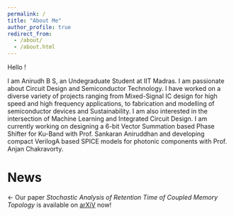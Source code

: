 ```yaml
---
permalink: /
title: "About Me"
author_profile: true
redirect_from: 
  - /about/
  - /about.html
---
```



Hello !

I am Anirudh B S, an Undegraduate Student at IIT Madras. I am passionate about Circuit Design and Semiconductor Technology. I have worked on a diverse variety of projects ranging from Mixed-Signal IC design for high speed and high frequency applications, to fabrication and modelling of semiconductor devices and Sustainability. I am also interested in the intersection of Machine Learning and Integrated Circuit Design. I am currently working on designing a 6-bit Vector Summation based Phase Shifter for Ku-Band with Prof. Sankaran Aniruddhan and developing compact VerilogA based SPICE models for photonic components with Prof. Anjan Chakravorty. 

# News

<- Our paper *Stochastic Analysis of Retention Time of Coupled Memory Topology* is available on [arXiV](https://arxiv.org/abs/2412.13197) now!
>


